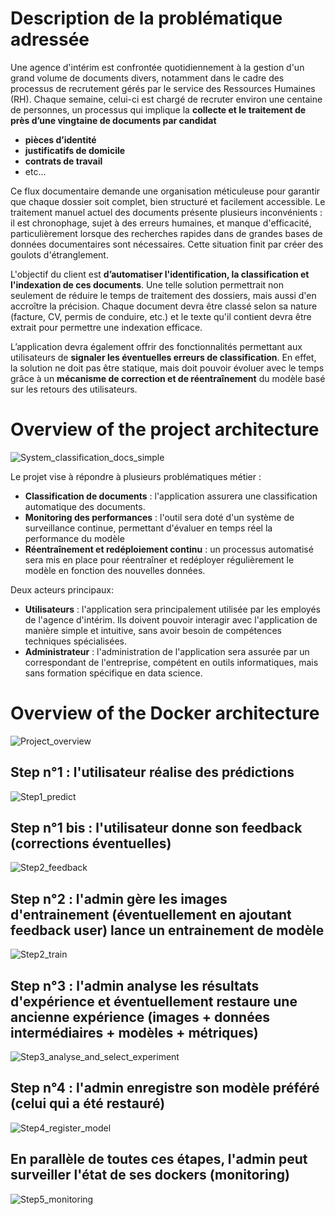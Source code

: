# Description de la problématique adressée
Une agence d'intérim est confrontée quotidiennement à la gestion d'un grand volume de documents divers, notamment dans le cadre des processus de recrutement gérés par le service des Ressources Humaines (RH). Chaque semaine, celui-ci est chargé de recruter environ une centaine de personnes, un processus qui implique la **collecte et le traitement de près d’une vingtaine de documents par candidat**
- **pièces d’identité**
- **justificatifs de domicile**
- **contrats de travail**
- etc...

Ce flux documentaire demande une organisation méticuleuse pour garantir que chaque dossier soit complet, bien structuré et facilement accessible. Le traitement manuel actuel des documents présente plusieurs inconvénients : il est chronophage, sujet à des erreurs humaines, et manque d'efficacité, particulièrement lorsque des recherches rapides dans de grandes bases de données documentaires sont nécessaires. Cette situation finit par créer des goulots d'étranglement.
 
L'objectif du client est **d’automatiser l'identification, la classification et l'indexation de ces documents**. Une telle solution permettrait non seulement de réduire le temps de traitement des dossiers, mais aussi d'en accroître la précision. Chaque document devra être classé selon sa nature (facture, CV, permis de conduire, etc.) et le texte qu'il contient devra être extrait pour permettre une indexation efficace. 

L’application devra également offrir des fonctionnalités permettant aux utilisateurs de **signaler les éventuelles erreurs de classification**. En effet, la solution ne doit pas être statique, mais doit pouvoir évoluer avec le temps grâce à un **mécanisme de correction et de réentraînement** du modèle basé sur les retours des utilisateurs.

# Overview of the project architecture
![System_classification_docs_simple](../report/plantUML_models/out/niv1_System_classification/System_classification_docs_simple.png)

Le projet vise à répondre à plusieurs problématiques métier  :
- **Classification de documents** : l'application assurera une classification automatique des documents.
- **Monitoring des performances** : l'outil sera doté d'un système de surveillance continue, permettant d'évaluer en temps réel la performance du modèle
- **Réentraînement et redéploiement continu** : un processus automatisé sera mis en place pour réentraîner et redéployer régulièrement le modèle en fonction des nouvelles données.

Deux acteurs principaux:
- **Utilisateurs** : l'application sera principalement utilisée par les employés de l'agence d'intérim. Ils doivent pouvoir interagir avec l'application de manière simple et intuitive, sans avoir besoin de compétences techniques spécialisées.
- **Administrateur** : l'administration de l'application sera assurée par un correspondant de l'entreprise, compétent en outils informatiques, mais sans formation spécifique en data science.

# Overview of the Docker architecture
![Project_overview](../docs/Project_overview.png)

## Step n°1 : l'utilisateur réalise des prédictions
![Step1_predict](../docs/Project_overview_Step1_predict.png)

## Step n°1 bis : l'utilisateur donne son feedback (corrections éventuelles)
![Step2_feedback](../docs/Project_overview_Step1bis_user_feedback.png)

## Step n°2 : l'admin gère les images d'entrainement (éventuellement en ajoutant feedback user) lance un entrainement de modèle
![Step2_train](../docs/Project_overview_Step2_train.png)

## Step n°3 : l'admin analyse les résultats d'expérience et éventuellement restaure une ancienne expérience (images + données intermédiaires + modèles + métriques)
![Step3_analyse_and_select_experiment](../docs/Project_overview_Step3_review_experiment.png)

## Step n°4 : l'admin enregistre son modèle préféré (celui qui a été restauré)
![Step4_register_model](../docs/Project_overview_Step4_register_model.png)

## En parallèle de toutes ces étapes, l'admin peut surveiller l'état de ses dockers (monitoring)
![Step5_monitoring](../docs/Project_overview_Step5_monitor.png)
